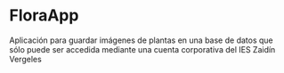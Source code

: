 # FloraApp
Aplicación para guardar imágenes de plantas en una base de datos que sólo puede ser accedida mediante una cuenta corporativa del IES Zaidín Vergeles
